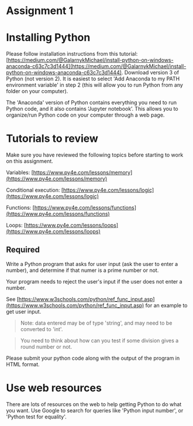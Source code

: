 # Assignment 1

# Installing Python

Please follow installation instructions from this tutorial: [https://medium.com/@GalarnykMichael/install-python-on-windows-anaconda-c63c7c3d1444](https://medium.com/@GalarnykMichael/install-python-on-windows-anaconda-c63c7c3d1444). Download version 3 of Python (not version 2). It is easiest to select 'Add Anaconda to my PATH environment variable' in step 2 (this will allow you to run Python from any folder on your computer).
 
The 'Anaconda' version of Python contains everything you need to run Python code, and it also contains ‘Jupyter notebook’. This allows you to organize/run Python code on your computer through a web page. 

# Tutorials to review

Make sure you have reviewed the following topics before starting to work on this assignment. 

Variables: [https://www.py4e.com/lessons/memory](https://www.py4e.com/lessons/memory)

Conditional execution: [https://www.py4e.com/lessons/logic](https://www.py4e.com/lessons/logic)

Functions: [https://www.py4e.com/lessons/functions](https://www.py4e.com/lessons/functions)

Loops: [https://www.py4e.com/lessons/loops](https://www.py4e.com/lessons/loops)


## Required

Write a Python program that asks for user input (ask the user to enter a number), and determine if that numer is a prime number or not. 

Your program needs to reject the user's input if the user does not enter a number.

See [https://www.w3schools.com/python/ref_func_input.asp](https://www.w3schools.com/python/ref_func_input.asp) for an example to get user input.


> Note: data entered may be of type 'string', and may need to be converted to 'int'. 

> You need to think about how can you test if some division gives a round number or not.


Please submit your python code along with the output of the program in HTML format.

# Use web resources

There are lots of resources on the web to help getting Python to do what you want. Use Google to search for queries like 'Python input number', or 'Python test for equality'.




